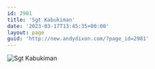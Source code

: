 ```yaml
---
id: 2981
title: 'Sgt Kabukiman'
date: '2023-03-17T13:45:35+00:00'
layout: page
guid: 'http://new.andydixon.com/?page_id=2981'
---
```


![Sgt Kabukiman](https://i0.wp.com/assets.g8x2.ldn.idrivee2-23.com/posters/Sgt%20Kabukiman%2001.jpg?w=1200&ssl=1 "Sgt Kabukiman")